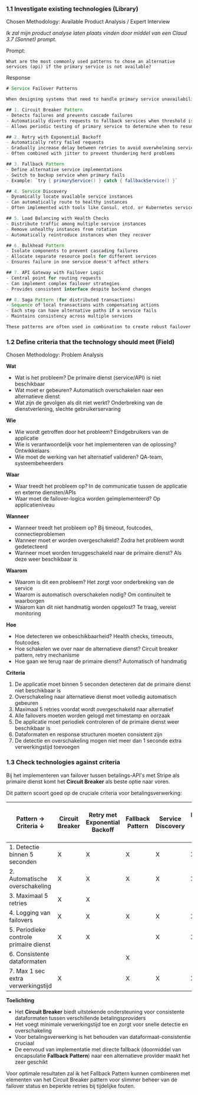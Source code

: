### 1.1 Investigate existing technologies (Library)

Chosen Methodology: Available Product Analysis / Expert Interview

*Ik zal mijn product analyse laten plaats vinden door middel van een Claud 3.7 (Sonnet) prompt.*

Prompt:

`What are the most commonly used patterns to chose an alternative services (api) if the primary service is not available?`

Response

```java
# Service Failover Patterns

When designing systems that need to handle primary service unavailability, several patterns are commonly used:

## 1. Circuit Breaker Pattern
- Detects failures and prevents cascade failures
- Automatically diverts requests to fallback services when threshold is reached
- Allows periodic testing of primary service to determine when to resume normal operation

## 2. Retry with Exponential Backoff
- Automatically retry failed requests
- Gradually increase delay between retries to avoid overwhelming services
- Often combined with jitter to prevent thundering herd problems

## 3. Fallback Pattern
- Define alternative service implementations
- Switch to backup service when primary fails
- Example: `try { primaryService() } catch { fallbackService() }`

## 4. Service Discovery
- Dynamically locate available service instances
- Can automatically route to healthy instances
- Often implemented with tools like Consul, etcd, or Kubernetes services

## 5. Load Balancing with Health Checks
- Distribute traffic among multiple service instances
- Remove unhealthy instances from rotation
- Automatically reintroduce instances when they recover

## 6. Bulkhead Pattern
- Isolate components to prevent cascading failures
- Allocate separate resource pools for different services
- Ensures failure in one service doesn't affect others

## 7. API Gateway with Failover Logic
- Central point for routing requests
- Can implement complex failover strategies
- Provides consistent interface despite backend changes

## 8. Saga Pattern (for distributed transactions)
- Sequence of local transactions with compensating actions
- Each step can have alternative paths if a service fails
- Maintains consistency across multiple services

These patterns are often used in combination to create robust failover strategies in microservice architectures and distributed systems.
```

### 1.2 Define criteria that the technology should meet (Field)

Chosen Methodology: Problem Analysis

**Wat**

- Wat is het probleem? De primaire dienst (service/API) is niet beschikbaar
- Wat moet er gebeuren? Automatisch overschakelen naar een alternatieve dienst
- Wat zijn de gevolgen als dit niet werkt? Onderbreking van de dienstverlening, slechte gebruikerservaring

**Wie**

- Wie wordt getroffen door het probleem? Eindgebruikers van de applicatie
- Wie is verantwoordelijk voor het implementeren van de oplossing? Ontwikkelaars
- Wie moet de werking van het alternatief valideren? QA-team, systeembeheerders

**Waar**

- Waar treedt het probleem op? In de communicatie tussen de applicatie en externe diensten/APIs
- Waar moet de failover-logica worden geïmplementeerd? Op applicatieniveau

**Wanneer**

- Wanneer treedt het probleem op? Bij timeout, foutcodes, connectieproblemen
- Wanneer moet er worden overgeschakeld? Zodra het probleem wordt gedetecteerd
- Wanneer moet worden teruggeschakeld naar de primaire dienst? Als deze weer beschikbaar is

**Waarom**

- Waarom is dit een probleem? Het zorgt voor onderbreking van de service
- Waarom is automatisch overschakelen nodig? Om continuïteit te waarborgen
- Waarom kan dit niet handmatig worden opgelost? Te traag, vereist monitoring

**Hoe**

- Hoe detecteren we onbeschikbaarheid? Health checks, timeouts, foutcodes
- Hoe schakelen we over naar de alternatieve dienst? Circuit breaker pattern, retry mechanisme
- Hoe gaan we terug naar de primaire dienst? Automatisch of handmatig

**Criteria**

1. De applicatie moet binnen 5 seconden detecteren dat de primaire dienst niet beschikbaar is
2. Overschakeling naar alternatieve dienst moet volledig automatisch gebeuren
3. Maximaal 5 retries voordat wordt overgeschakeld naar alternatief
4. Alle failovers moeten worden gelogd met timestamp en oorzaak
5. De applicatie moet periodiek controleren of de primaire dienst weer beschikbaar is
6. Dataformaten en response structuren moeten consistent zijn
7. De detectie en overschakeling mogen niet meer dan 1 seconde extra verwerkingstijd toevoegen

### 1.3 Check technologies against criteria

Bij het implementeren van failover tussen betalings-API's met Stripe als primaire dienst komt het **Circuit Breaker** als beste optie naar voren. 

Dit pattern scoort goed op de cruciale criteria voor betalingsverwerking:

| Pattern → Criteria ↓ | Circuit Breaker | Retry met Exponential Backoff | Fallback Pattern | Service Discovery | Load Balancing met Health Checks | Bulkhead Pattern | API Gateway met Failover Logic |
| --- | --- | --- | --- | --- | --- | --- | --- |
| 1. Detectie binnen 5 seconden | X | X | X | X | X |  | X |
| 2. Automatische overschakeling | X | X | X | X | X |  | X |
| 3. Maximaal 5 retries | X | X |  |  |  |  | X |
| 4. Logging van failovers | X | X | X | X | X | X | X |
| 5. Periodieke controle primaire dienst | X | X |  | X | X |  | X |
| 6. Consistente dataformaten |  |  | X |  |  |  | X |
| 7. Max 1 sec extra verwerkingstijd | X |  | X | X | X | X |  |

**Toelichting**

- Het **Circuit Breaker** biedt uitstekende ondersteuning voor consistente dataformaten tussen verschillende betalingsproviders
- Het voegt minimale verwerkingstijd toe en zorgt voor snelle detectie en overschakeling
- Voor betalingsverwerking is het behouden van dataformaat-consistentie cruciaal
- De eenvoud van implementatie met directe fallback (doormiddel van encapsulatie **Fallback Pattern**) naar een alternatieve provider maakt het zeer geschikt

Voor optimale resultaten zal ik het Fallback Pattern kunnen combineren met elementen van het Circuit Breaker pattern voor slimmer beheer van de failover status en beperkte retries bij tijdelijke fouten.